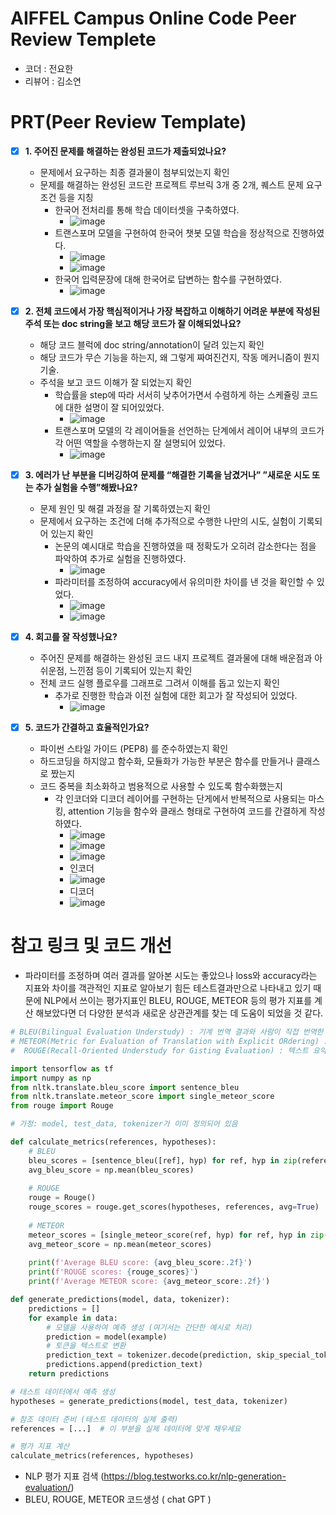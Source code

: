 # AIFFEL Campus Online Code Peer Review Templete
- 코더 : 전요한
- 리뷰어 : 김소연


# PRT(Peer Review Template)
- [x]  **1. 주어진 문제를 해결하는 완성된 코드가 제출되었나요?**
    - 문제에서 요구하는 최종 결과물이 첨부되었는지 확인
    - 문제를 해결하는 완성된 코드란 프로젝트 루브릭 3개 중 2개, 
    퀘스트 문제 요구조건 등을 지칭
        - 한국어 전처리를 통해 학습 데이터셋을 구축하였다.
            - ![image](https://github.com/elliekim9881/AIFFEL_ONLINE_QUEST/assets/137244968/0871123d-10a4-4ab7-8349-64c30ce74ed1)
        - 트랜스포머 모델을 구현하여 한국어 챗봇 모델 학습을 정상적으로 진행하였다.
            - ![image](https://github.com/elliekim9881/AIFFEL_ONLINE_QUEST/assets/137244968/bd74a528-7de4-4263-a0ab-0969d8022e8b)
            - ![image](https://github.com/elliekim9881/AIFFEL_ONLINE_QUEST/assets/137244968/5c72fd7b-d9ae-4cd3-abfe-11cca21ddc7b)
        - 한국어 입력문장에 대해 한국어로 답변하는 함수를 구현하였다.
            - ![image](https://github.com/elliekim9881/AIFFEL_ONLINE_QUEST/assets/137244968/adc4e896-5f7c-4bf4-b0df-7c8e6c2af1e0)
 
 

- [x]  **2. 전체 코드에서 가장 핵심적이거나 가장 복잡하고 이해하기 어려운 부분에 작성된 
주석 또는 doc string을 보고 해당 코드가 잘 이해되었나요?**
    - 해당 코드 블럭에 doc string/annotation이 달려 있는지 확인
    - 해당 코드가 무슨 기능을 하는지, 왜 그렇게 짜여진건지, 작동 메커니즘이 뭔지 기술.
    - 주석을 보고 코드 이해가 잘 되었는지 확인
        - 학습률을 step에 따라 서서히 낮추어가면서 수렴하게 하는 스케쥴링 코드에 대한 설명이 잘 되어있었다.
            - ![image](https://github.com/elliekim9881/AIFFEL_ONLINE_QUEST/assets/137244968/cff108ab-8655-4015-8e5a-84e86fafc4b7)
        - 트랜스포머 모델의 각 레이어들을 선언하는 단계에서 레이어 내부의 코드가 각 어떤 역할을 수행하는지 잘 설명되어 있었다.
            - ![image](https://github.com/elliekim9881/AIFFEL_ONLINE_QUEST/assets/137244968/576de22d-2b07-406c-8046-80f2d36ecb9d)
 
 

        
- [X]  **3. 에러가 난 부분을 디버깅하여 문제를 “해결한 기록을 남겼거나” 
”새로운 시도 또는 추가 실험을 수행”해봤나요?**
    - 문제 원인 및 해결 과정을 잘 기록하였는지 확인
    - 문제에서 요구하는 조건에 더해 추가적으로 수행한 나만의 시도, 
    실험이 기록되어 있는지 확인
        - 논문의 예시대로 학습을 진행하였을 때 정확도가 오히려 감소한다는 점을 파악하여 추가로 실험을 진행하였다.
            - ![image](https://github.com/elliekim9881/AIFFEL_ONLINE_QUEST/assets/137244968/59b4b705-2af6-404c-860f-0924572d29e6)
        - 파라미터를 조정하여 accuracy에서 유의미한 차이를 낸 것을 확인할 수 있었다.
            - ![image](https://github.com/elliekim9881/AIFFEL_ONLINE_QUEST/assets/137244968/07fc4e72-d535-4f96-8c10-6f169df1971b)
            - ![image](https://github.com/elliekim9881/AIFFEL_ONLINE_QUEST/assets/137244968/0305df8c-1356-4ba7-b11a-6819c21d6233)

 

       
- [x]  **4. 회고를 잘 작성했나요?**
    - 주어진 문제를 해결하는 완성된 코드 내지 프로젝트 결과물에 대해
    배운점과 아쉬운점, 느낀점 등이 기록되어 있는지 확인
    - 전체 코드 실행 플로우를 그래프로 그려서 이해를 돕고 있는지 확인
        - 추가로 진행한 학습과 이전 실험에 대한 회고가 잘 작성되어 있었다.
            - ![image](https://github.com/elliekim9881/AIFFEL_ONLINE_QUEST/assets/137244968/b49e98f6-2358-4b7d-8a99-4f7a74ff19bd)
 

        
- [x]  **5. 코드가 간결하고 효율적인가요?**
    - 파이썬 스타일 가이드 (PEP8) 를 준수하였는지 확인
    - 하드코딩을 하지않고 함수화, 모듈화가 가능한 부분은 함수를 만들거나 클래스로 짰는지
    - 코드 중복을 최소화하고 범용적으로 사용할 수 있도록 함수화했는지
        - 각 인코더와 디코더 레이어를 구현하는 단게에서 반복적으로 사용되는 마스킹, attention 기능을 함수와 클래스 형태로 구현하여 코드를 간결하게 작성하였다.
            - ![image](https://github.com/elliekim9881/AIFFEL_ONLINE_QUEST/assets/137244968/ea1caf6d-89f1-4e65-8d18-1202451361d2)
            - ![image](https://github.com/elliekim9881/AIFFEL_ONLINE_QUEST/assets/137244968/5f454ee1-6d25-42c7-89ab-7706b49a58e8)
            - ![image](https://github.com/elliekim9881/AIFFEL_ONLINE_QUEST/assets/137244968/ca4629b3-a2ba-4719-b5ee-d83d98f69025)
            - 인코더
            - ![image](https://github.com/elliekim9881/AIFFEL_ONLINE_QUEST/assets/137244968/112afa09-ca67-4362-a8dd-595639846ba8)
            - 디코더
            - ![image](https://github.com/elliekim9881/AIFFEL_ONLINE_QUEST/assets/137244968/9b10840d-34b1-482b-b05d-1355a716c1d9)






# 참고 링크 및 코드 개선
- 파라미터를 조정하며 여러 결과를 알아본 시도는 좋았으나 loss와 accuracy라는 지표와 차이를 객관적인 지표로 알아보기 힘든 테스트결과만으로 나타내고 있기 때문에 NLP에서 쓰이는 평가지표인 BLEU, ROUGE, METEOR 등의 평가 지표를 계산
  해보았다면 더 다양한 분석과 새로운 상관관계를 찾는 데 도움이 되었을 것 같다.
```python
# BLEU(Bilingual Evaluation Understudy) : 기계 번역 결과와 사람이 직접 번역한 결과가 얼마나 유사한지 비교하여 번역에 대한 성능을 측정하는 방법입니다. 자연어처리에서 자주 사용되는 기본적인 평가 방법으로 n-gram(1~4)을 통해 순서쌍들이 얼마나 겹치는지에 대한 측정을 통해 생성한 캡션이 실제 참조 캡션의 유사도를 측정하는 방법입니다. 문법구조, 유의어들에 대한 고려가 부족하기 때문에 한계가 뜨렷한 방법이지만 여전히 많이 사용되는 방법입니다.
# METEOR(Metric for Evaluation of Translation with Explicit ORdering) : 기계 번역 출력의 평가를 위한 메트릭입니다. 이 메트릭은 유니그램 정밀도 및 재현율의 조화평균을 기반으로하며 정밀도 보다 재현율이 더 높습니다. 또한 표준 정확한 단어 일치와 함께 형태소 분석 및 동의어 일치와 같은 다른 메트릭에서 찾을 수 없는 여러 기능이 있습니다. 이 메트릭은 더 많이 사용되는 BLEU에서 발견된 일부 문제를 수정하도록 설계되었습니다. 또한 문장 또는 세그먼트 수준에서 인간의 판단과 좋은 상관관계를 생성합니다. 이것은 BLEU가 말뭉치 수준에서 상관관계를 찾는다는 점에서 BLEU 메트릭과 다릅니다.
#  ROUGE(Recall-Oriented Understudy for Gisting Evaluation) : 텍스트 요약 모델의 성능 평가 지표입니다. ROUGE는 텍스트 자동 요약, 기계 번역 등 자연어 생성 모델의 성능을 평가하기 위한 지표이며, 모델이 생성한 요약본 혹은 번역본을 사람이 미리 만들어 놓은 참조본과 대조해 성능 점수를 계산합니다.

import tensorflow as tf
import numpy as np
from nltk.translate.bleu_score import sentence_bleu
from nltk.translate.meteor_score import single_meteor_score
from rouge import Rouge

# 가정: model, test_data, tokenizer가 이미 정의되어 있음

def calculate_metrics(references, hypotheses):
    # BLEU
    bleu_scores = [sentence_bleu([ref], hyp) for ref, hyp in zip(references, hypotheses)]
    avg_bleu_score = np.mean(bleu_scores)
    
    # ROUGE
    rouge = Rouge()
    rouge_scores = rouge.get_scores(hypotheses, references, avg=True)
    
    # METEOR
    meteor_scores = [single_meteor_score(ref, hyp) for ref, hyp in zip(references, hypotheses)]
    avg_meteor_score = np.mean(meteor_scores)
    
    print(f'Average BLEU score: {avg_bleu_score:.2f}')
    print(f'ROUGE scores: {rouge_scores}')
    print(f'Average METEOR score: {avg_meteor_score:.2f}')

def generate_predictions(model, data, tokenizer):
    predictions = []
    for example in data:
        # 모델을 사용하여 예측 생성 (여기서는 간단한 예시로 처리)
        prediction = model(example)
        # 토큰을 텍스트로 변환
        prediction_text = tokenizer.decode(prediction, skip_special_tokens=True)
        predictions.append(prediction_text)
    return predictions

# 테스트 데이터에서 예측 생성
hypotheses = generate_predictions(model, test_data, tokenizer)

# 참조 데이터 준비 (테스트 데이터의 실제 출력)
references = [...]  # 이 부분을 실제 데이터에 맞게 채우세요

# 평가 지표 계산
calculate_metrics(references, hypotheses)

```

- NLP 평가 지표 검색 (https://blog.testworks.co.kr/nlp-generation-evaluation/)
- BLEU, ROUGE, METEOR 코드생성 ( chat GPT )
